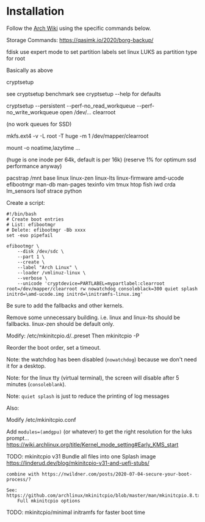 # Installation

Follow the [Arch Wiki](https://wiki.archlinux.org/title/Installation_guide) using the specific commands below.

Storage Commands: <https://qasimk.io/2020/borg-backup/>

fdisk
use expert mode to set partition labels
set linux LUKS as partition type for root

Basically as above

cryptsetup

see cryptsetup benchmark
see cryptsetup --help for defaults

cryptsetup --persistent --perf-no_read_workqueue --perf-no_write_workqueue open /dev/... clearroot

(no work queues for SSD)

mkfs.ext4 -v -L root -T huge -m 1 /dev/mapper/clearroot

mount -o noatime,lazytime ...

(huge is one inode per 64k, default is per 16k)
(reserve 1% for optimum ssd performance anyway)

pacstrap /mnt base linux linux-zen linux-lts linux-firmware amd-ucode efibootmgr man-db man-pages texinfo vim tmux htop fish iwd crda lm_sensors lsof strace python


Create a script:

```terminal
#!/bin/bash
# Create boot entries
# List: efibootmgr
# Delete: efibootmgr -Bb xxxx
set -euo pipefail

efibootmgr \
    --disk /dev/sdc \
    --part 1 \
    --create \
    --label "Arch Linux" \
    --loader /vmlinuz-linux \
    --verbose \
    --unicode 'cryptdevice=PARTLABEL=mypartlabel:clearroot root=/dev/mapper/clearroot rw nowatchdog consoleblack=300 quiet splash initrd=\amd-ucode.img initrd=\initramfs-linux.img'
```

Be sure to add the fallbacks and other kernels.

Remove some unnecessary building. i.e. linux and linux-lts should be fallbacks.
linux-zen should be default only.


Modify: /etc/mkinitcpio.d/..preset
Then mkinitcpio -P

Reorder the boot order, set a timeout.

Note: the watchdog has been disabled (`nowatchdog`) because we don't need it for a desktop.

Note: for the linux tty (virtual terminal), the screen will disable after 5 minutes (`consoleblank`).

Note: `quiet splash` is just to reduce the printing of log messages

Also:

Modify /etc/mkinitcpio.conf

Add `modules=(amdgpu)` (or whatever) to get the right resolution for the luks prompt...
<https://wiki.archlinux.org/title/Kernel_mode_setting#Early_KMS_start>


TODO: mkinitcpio v31
    Bundle all files into one
    Splash image
    https://linderud.dev/blog/mkinitcpio-v31-and-uefi-stubs/

    combine with https://nwildner.com/posts/2020-07-04-secure-your-boot-process/?

    See: https://github.com/archlinux/mkinitcpio/blob/master/man/mkinitcpio.8.txt
        Full mkinitcpio options

TODO: mkinitcpio/minimal initramfs for faster boot time
